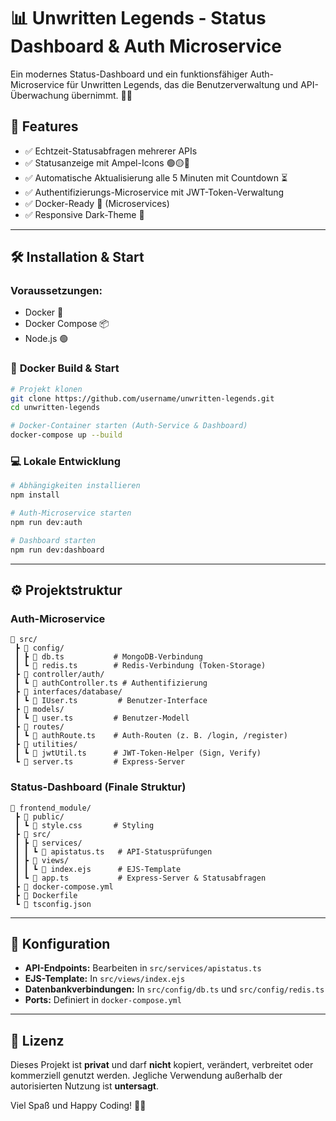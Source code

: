 # 📊 Unwritten Legends - Status Dashboard & Auth Microservice

Ein modernes Status-Dashboard und ein funktionsfähiger Auth-Microservice für Unwritten Legends, das
die Benutzerverwaltung und API-Überwachung übernimmt. 🚀🔥

## 📌 **Features**

- ✅ Echtzeit-Statusabfragen mehrerer APIs
- ✅ Statusanzeige mit Ampel-Icons 🟢🟡🔴
- ✅ Automatische Aktualisierung alle 5 Minuten mit Countdown ⏳
- ✅ Authentifizierungs-Microservice mit JWT-Token-Verwaltung
- ✅ Docker-Ready 🐳 (Microservices)
- ✅ Responsive Dark-Theme 🌙

---

## 🛠️ **Installation & Start**

### Voraussetzungen:

- Docker 🐳
- Docker Compose 📦
- Node.js 🟢

### 🚀 **Docker Build & Start**

```bash
# Projekt klonen
git clone https://github.com/username/unwritten-legends.git
cd unwritten-legends

# Docker-Container starten (Auth-Service & Dashboard)
docker-compose up --build
```

### 💻 **Lokale Entwicklung**

```bash
# Abhängigkeiten installieren
npm install

# Auth-Microservice starten
npm run dev:auth

# Dashboard starten
npm run dev:dashboard
```

---

## ⚙️ **Projektstruktur**

### Auth-Microservice

```
📂 src/
 ┣ 📂 config/
 ┃ ┣ 📜 db.ts           # MongoDB-Verbindung
 ┃ ┗ 📜 redis.ts        # Redis-Verbindung (Token-Storage)
 ┣ 📂 controller/auth/
 ┃ ┗ 📜 authController.ts # Authentifizierung
 ┣ 📂 interfaces/database/
 ┃ ┗ 📜 IUser.ts         # Benutzer-Interface
 ┣ 📂 models/
 ┃ ┗ 📜 user.ts         # Benutzer-Modell
 ┣ 📂 routes/
 ┃ ┗ 📜 authRoute.ts    # Auth-Routen (z. B. /login, /register)
 ┣ 📂 utilities/
 ┃ ┗ 📜 jwtUtil.ts      # JWT-Token-Helper (Sign, Verify)
 ┗ 📜 server.ts         # Express-Server
```

### Status-Dashboard (Finale Struktur)

```
📂 frontend_module/
 ┣ 📂 public/
 ┃ ┗ 📜 style.css       # Styling
 ┣ 📂 src/
 ┃ ┣ 📂 services/
 ┃ ┃ ┗ 📜 apistatus.ts   # API-Statusprüfungen
 ┃ ┣ 📂 views/
 ┃ ┃ ┗ 📜 index.ejs      # EJS-Template
 ┃ ┗ 📜 app.ts           # Express-Server & Statusabfragen
 ┣ 📜 docker-compose.yml
 ┣ 📜 Dockerfile
 ┗ 📜 tsconfig.json
```

---

## 🧩 **Konfiguration**

- **API-Endpoints:** Bearbeiten in `src/services/apistatus.ts`
- **EJS-Template:** In `src/views/index.ejs`
- **Datenbankverbindungen:** In `src/config/db.ts` und `src/config/redis.ts`
- **Ports:** Definiert in `docker-compose.yml`

---

## 📜 **Lizenz**

Dieses Projekt ist **privat** und darf **nicht** kopiert, verändert, verbreitet oder kommerziell
genutzt werden. Jegliche Verwendung außerhalb der autorisierten Nutzung ist **untersagt**.

Viel Spaß und Happy Coding! 🚀😊
